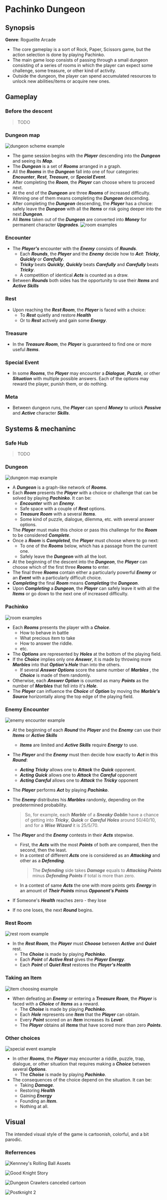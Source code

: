 
# Pachinko Dungeon
## Synopsis
**Genre**: Roguelite Arcade

- The core gameplay is a sort of Rock, Paper, Scissors game, but the action selection is done by playing Pachinko.
 - The main game loop consists of passing through a small dungeon consisting of a series of rooms in which the player can expect some challenge, some treasure, or other kind of activity.
 - Outside the dungeon, the player can spend accumulated resources to unlock new abilities/items or acquire new ones.
## Gameplay
### Before the descent
>TODO
### Dungeon map
![dungeon scheme example](https://i.ibb.co/yqg0Yhm/dungeon-map-example.png) 
- The game session begins with the ***Player*** descending into the ***Dungeon*** and seeing its ***Map***. 
- The ***Dungeon*** is a set of ***Rooms*** arranged in a graph.
- All the ***Rooms*** in the ***Dungeon*** fall into one of four categories: ***Encounter***, ***Rest***, ***Treasure***, or ***Special Event***. 
- After completing the ***Room***, the ***Player*** can choose where to proceed next.
- At the end of the ***Dungeon*** are three ***Rooms*** of increased difficulty. Winning one of them means completing the ***Dungeon*** descending.
- After completing the ***Dungeon*** descending, the ***Player*** has a choice: safely leave the ***Dungeon*** with all the ***Items*** or risk going deeper into the next ***Dungeon***.
- All ***Items*** taken out of the ***Dungeon*** are converted into ***Money*** for permanent character ***Upgrades***.
![room examples](https://i.ibb.co/QYKSCnj/room-examples.png)
### Encounter
- The ***Player's*** encounter with the ***Enemy*** consists of ***Rounds***.
	- Each ***Rounds***, the ***Player*** and the ***Enemy*** decide how to ***Act***: ***Tricky***, ***Quickly*** or ***Carefully***. 
	 - ***Tricky*** beats ***Quickly***, ***Quickly*** beats ***Carefully*** and ***Carefully*** beats ***Tricky***.
	 - A competition of identical ***Acts*** is counted as a draw.
 - Between ***Rounds*** both sides has the opportunity to use their ***Items*** and ***Active Skills***

### Rest
- Upon reaching the ***Rest Room***, the ***Player*** is faced with a choice: 
	- To ***Rest*** quietly and restore ***Health***
	- Or to ***Rest*** actively and gain some ***Energy***.
### Treasure
- In the ***Treasure Room***, the ***Player*** is guaranteed to find one or more useful ***Items***.

### Special Event
- In some ***Rooms***, the ***Player*** may encounter a ***Dialogue***, ***Puzzle***, or other ***Situation*** with multiple possible answers. Each of the options may reward the player, punish them, or do nothing.

### Meta
- Between dungeon runs, the ***Player*** can spend ***Money*** to unlock ***Passive*** and ***Active*** character ***Skills***.


## Systems & mechaninc
### Safe Hub
>TODO
### Dungeon
![dungeon map example](https://i.ibb.co/yqg0Yhm/dungeon-map-example.png)
- A ***Dungeon*** is a graph-like network of ***Rooms***.
- Each ***Room*** presents the ***Player*** with a choice or challenge that can be solved by playing ***Pachinko***. It can be:
	- ***Encounter*** with an ***Enemy***.
	- Safe space with a couple of ***Rest*** options.
	- ***Treasure Room*** with a several ***Items***. 
	- Some kind of puzzle, dialogue, dilemma, etc. with several answer options.
- The ***Player*** must make this choice or pass this challenge for the ***Room*** to be considered ***Complete***.
- Once a ***Room*** is ***Completed***, the ***Player*** must choose where to go next:
	- To one of the ***Rooms*** below, which has a passage from the current one.
	- Safely leave the ***Dungeon*** with all the loot.
- At the beginning of the descent into the ***Dungeon***, the ***Player*** can choose which of the first three ***Rooms*** to enter.
- The final three ***Rooms*** contain either a particularly powerful ***Enemy*** or an ***Event*** with a particularly difficult choice.
- ***Completing*** the final ***Room*** means ***Completing*** the ***Dungeon***.
- Upon ***Completing*** a ***Dungeon***, the ***Player*** can safely leave it with all the ***Items*** or go down to the next one of increased difficulty.

### Pachinko
![room examples](https://i.ibb.co/QYKSCnj/room-examples.png)
- Each ***Rooms*** presents the player with a ***Choice***.
	- How to behave in battle
	- What precious item to take
	- How to answer the riddle.
	- etc.
- The ***Options*** are represented by ***Holes*** at the bottom of the playing field. 
- If the ***Choice*** implies only one ***Answer***, it is made by throwing more ***Marbles*** into that ***Option's Hole*** than into the others.
	- If several ***Answer Options*** score the same number of ***Marbles*** , the ***Choice*** is made of them randomly.
- Otherwise, each ***Answer Option*** is counted as many ***Points*** as the number of ***Marbles*** that fell into it's ***Hole***.
- The ***Player*** can influence the ***Choice*** of ***Option*** by moving the ***Marble's Source*** horizontally along the top edge of the playing field.
### Enemy Encounter
![enemy encounter example](https://i.ibb.co/cJJDMvx/encounter-example-long.png)
- At the beginning of each ***Round*** the ***Player*** and the ***Enemy*** can use their ***Items*** or ***Active Skills***
	- ***Items*** are limited and ***Active Skills*** require ***Energy*** to use.
- The ***Player*** and the ***Enemy*** must then decide how exactly to ***Act*** in this ***Round***:
	- ***Acting Tricky*** allows one to ***Attack*** the ***Quick*** opponent.
	- ***Acting Quick*** allows one to ***Attack*** the ***Careful*** opponent
	- ***Acting Careful*** allows one to ***Attack*** the ***Tricky*** opponent
- The ***Player*** performs ***Act*** by playing ***Pachinko***.
- The ***Enemy*** distributes his ***Marbles*** randomly, depending on the predetermined probability. 
	> So, for example, each ***Marble*** of a ***Sneaky Goblin*** have a chance of getting into ***Tricky***, ***Quick*** or ***Careful*** ***Holes*** around 50/40/10, and for a ***Wise Wizard*** it is 25/5/70.
	
- The ***Player*** and the ***Enemy*** contests in their ***Acts*** stepwise.
	- First, the ***Acts*** with the most ***Points*** of both are compared, then the second, then the least.
	- In a contest of different ***Acts*** one is considered as an ***Attacking*** and other as a ***Defending***. 
		 >The ***Defending*** side takes ***Damage*** equals to ***Attacking Points*** minus ***Defending Points*** if total is more than zero.
	- In a contest of same ***Acts*** the one with more points gets ***Energy*** in an amount of ***Their Points*** minus ***Opponent's Points***
- If Someone's ***Health*** reaches zero - they lose
- If no one loses, the next ***Round*** begins.
### Rest Room
![rest room example](https://i.ibb.co/sWJS1vL/rest-room-example-long.png)
- In the ***Rest Room***, the ***Player*** must ***Choose*** between ***Active*** and ***Quiet*** rest.
	- The ***Choise*** is made by playing ***Pachinko***.
	- Each ***Point*** of ***Active Rest*** gives the ***Player Energy***.
	- Each ***Point*** of ***Quiet Rest*** restores the ***Player's Health***
### Taking an Item 
![item choosing example](https://i.ibb.co/KD5SJW5/item-selection-example-long.png)
- When defeating an ***Enemy*** or entering a ***Treasure Room***, the ***Player*** is faced with a ***Choice*** of ***Items*** as a reward.
	- The ***Choise*** is made by playing ***Pachinko***.
	- Each ***Hole*** represents one ***Item*** that the ***Player*** can obtain.
	- Every ***Point*** scored on an ***Item*** increases its ***Level***.
	- The ***Player*** obtains all ***Items*** that have scored more than zero ***Points***.
### Other choices
![special event example](https://i.ibb.co/024zZTt/special-event-example-long.png)
- In other ***Rooms***, the ***Player*** may encounter a riddle, puzzle, trap, dialogue, or other situation that requires making a ***Choice*** between several ***Options***.
	- The ***Choise*** is made by playing ***Pachinko***.
- The consequences of the choice depend on the situation. It can be:
	- Taking ***Damage***.
	- Restoring ***Health***
	- Gaining ***Energy***
	- Founding an ***Item***.
	- Nothing at all.


## Visual
The intended visual style of the game is cartoonish, colorful, and a bit parodic.
### Referrences
![Kennney's Rolling Ball Assets](https://kenney.nl/media/pages/assets/rolling-ball-assets/8985e8ce1f-1677495687/sample.png)

![Good Knight Story](https://androidik.net/uploads/posts/2022-12/1671683074_img2.jpg)

![Dungeon Crawlers canceled cartoon](https://i.ibb.co/hVB3KLB/Screenshot-2024-07-03-210940.png)

![Postknight 2](https://assets.nst.com.my/images/articles/mgo_113d.jpg_1520822855.jpg)
